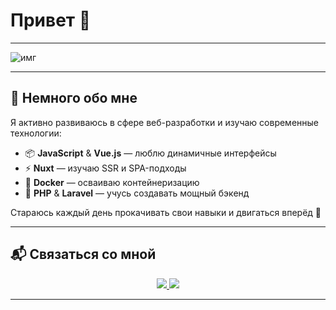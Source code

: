 # Привет 👋  
---

![имг](https://wallpaper.forfun.com/fetch/a7/a7b9f30cb3104da942a8c24f0b7609eb.jpeg)

---

## 🧠 Немного обо мне

Я активно развиваюсь в сфере веб-разработки и изучаю современные технологии:

- 📦 **JavaScript** & **Vue.js** — люблю динамичные интерфейсы  
- ⚡ **Nuxt** — изучаю SSR и SPA-подходы  
- 🐳 **Docker** — осваиваю контейнеризацию  
- 🐘 **PHP** & **Laravel** — учусь создавать мощный бэкенд

Стараюсь каждый день прокачивать свои навыки и двигаться вперёд 🚀

---

## 📬 Связаться со мной

<div align="center">
  <a href="https://vk.com/meeymirita">
    <img src="https://img.shields.io/badge/VK-%231877F2.svg?&style=for-the-badge&logo=vk&logoColor=white" />
  </a>
  <a href="https://t.me/meeymirita">
    <img src="https://img.shields.io/badge/Telegram-2CA5E0?style=for-the-badge&logo=telegram&logoColor=white" />
  </a>
</div>

---
